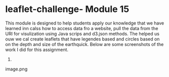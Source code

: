 # leaflet-challenge- Module 15
This module is designed to help students apply our knowledge that we have learned inn calss how to access data fro  a website, pull the data from the URl for visulization using Java scrips and d3.json methods. The helped us ouw we cal create leaflets that have legendes based and circles based on on the depth and size of the earthquick. Below are some screenshots of the work I did for this assignment. 

1. 
image.png
